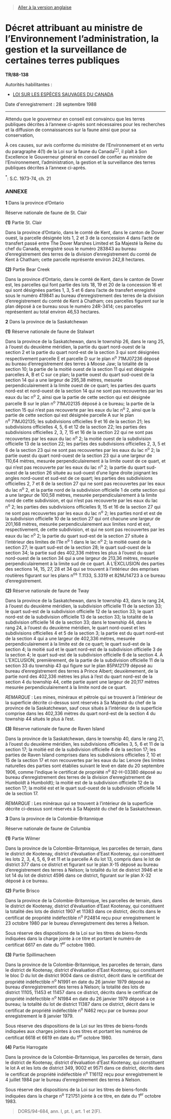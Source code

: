 > [Aller à la version anglaise](/en/Regulations/Statutory%20Instruments/88/138.md)

# Décret attribuant au ministre de l’Environnement l’administration, la gestion et la surveillance de certaines terres publiques

**TR/88-138**

Autorités habilitantes : 
- [LOI SUR LES ESPÈCES SAUVAGES DU CANADA](/fr/Lois/Lois%20révisées%20du%20Canada/W/W-9.md)

Date d'enregistrement : 28 septembre 1988

----------

Attendu que le gouverneur en conseil est convaincu que les terres publiques décrites à l’annexe ci-après sont nécessaires pour les recherches et la diffusion de connaissances sur la faune ainsi que pour sa conservation,

À ces causes, sur avis conforme du ministre de l’Environnement et en vertu du paragraphe 4(1) de la Loi sur la faune du Canada<sup><a href='#nbp_1f'>[*]</a></sup>, il plaît à Son Excellence le Gouverneur général en conseil de confier au ministre de l’Environnement, l’administration, la gestion et la surveillance des terres publiques décrites à l’annexe ci-après.

<a name='nbp_1f'><sup>*</sup></a>: S.C. 1973-74, ch. 21<br />




### **ANNEXE** 
**1** Dans la province d’Ontario

Réserve nationale de faune de St. Clair



**(1)** Partie St. Clair

Dans la province d’Ontario, dans le comté de Kent, dans le canton de Dover ouest, la parcelle désignée lots 1, 2 et 3 de la concession 4 dans l’acte de transfert passé entre The Dover Marshes Limited et Sa Majesté la Reine du chef du Canada, enregistré sous le numéro 283843 au bureau d’enregistrement des terres de la division d’enregistrement du comté de Kent à Chatham; cette parcelle représente environ 242,8 hectares.





**(2)** Partie Bear Creek

Dans la province d’Ontario, dans le comté de Kent, dans le canton de Dover est, les parcelles qui font partie des lots 18, 19 et 20 de la concession 16 et qui sont désignées parties 1, 3, 5 et 6 dans l’acte de transfert enregistré sous le numéro 419841 au bureau d’enregistrement des terres de la division d’enregistrement du comté de Kent à Chatham; ces parcelles figurent sur le plan déposé à ce bureau sous le numéro 24R-3414; ces parcelles représentent au total environ 46,53 hectares.






**2** Dans la province de la Saskatchewan

**(1)** Réserve nationale de faune de Stalwart

Dans la province de la Saskatchewan, dans le township 26, dans le rang 25, à l’ouest du deuxième méridien, la partie du quart nord-ouest de la section 2 et la partie du quart nord-est de la section 3 qui sont désignées respectivement parcelle E et parcelle D sur le plan n<sup>o</sup> 71MJ07236 déposé au bureau d’enregistrement des terres à Moose Jaw; la totalité de la section 10; la partie de la moitié ouest de la section 11 qui est désignée parcelles A, B et C sur ce plan; la partie ouest du quart sud-ouest de la section 14 qui a une largeur de 295,38 mètres, mesurée perpendiculairement à la limite ouest de ce quart; les parties des quarts nord-est et nord-ouest de la section 14 qui ne sont pas recouvertes par les eaux du lac n<sup>o</sup> 2, ainsi que la partie de cette section qui est désignée parcelle B sur le plan n<sup>o</sup> 71MJ02135 déposé à ce bureau; la partie de la section 15 qui n’est pas recouverte par les eaux du lac n<sup>o</sup> 2, ainsi que la partie de cette section qui est désignée parcelle A sur le plan n<sup>o</sup> 71MJ02135; les subdivisions officielles 9 et 16 de la section 21; les subdivisions officielles 4, 5, 6 et 12 de la section 22; les parties des subdivisions officielles 2, 3, 7, 15 et 16 de la section 22 qui ne sont pas recouvertes par les eaux du lac n<sup>o</sup> 2; la moitié ouest de la subdivision officielle 13 de la section 22; les parties des subdivisions officielles 2, 3, 5 et 6 de la section 23 qui ne sont pas recouvertes par les eaux du lac n<sup>o</sup> 2; la partie ouest du quart nord-ouest de la section 23 qui a une largeur de 110,64 mètres, mesurée perpendiculairement à la limite ouest de ce quart, et qui n’est pas recouverte par les eaux du lac n<sup>o</sup> 2; la partie du quart sud-ouest de la section 26 située au sud-ouest d’une ligne droite joignant les angles nord-ouest et sud-est de ce quart; les parties des subdivisions officielles 2, 7 et 8 de la section 27 qui ne sont pas recouvertes par les eaux du lac n<sup>o</sup> 2, et la partie nord de la subdivision officielle 1 de cette section qui a une largeur de 100,58 mètres, mesurée perpendiculairement à la limite nord de cette subdivision, et qui n’est pas recouverte par les eaux du lac n<sup>o</sup> 2; les parties des subdivisions officielles 9, 15 et 16 de la section 27 qui ne sont pas recouvertes par les eaux du lac n<sup>o</sup> 2; les parties nord et est de la subdivision officielle 10 de la section 27 qui ont chacune une largeur de 201,168 mètres, mesurée perpendiculairement aux limites nord et est, respectivement, de cette subdivision, et qui ne sont pas recouvertes par les eaux du lac n<sup>o</sup> 2; la partie du quart sud-est de la section 27 située à l’intérieur des limites de l’île n<sup>o</sup> 1 dans le lac n<sup>o</sup> 2; la moitié ouest de la section 27; le quart sud-est de la section 28; le quart sud-ouest de la section 34; la partie sud des 402,336 mètres les plus à l’ouest du quart nord-ouest de la section 34 qui a une largeur de 213,36 mètres, mesurée perpendiculairement à la limite sud de ce quart. À L’EXCLUSION des parties des sections 14, 15, 27, 28 et 34 qui se trouvent à l’intérieur des emprises routières figurant sur les plans n<sup>os</sup> T.1133, S.3319 et 82MJ14723 à ce bureau d’enregistrement.





**(2)** Réserve nationale de faune de Tway

Dans la province de la Saskatchewan, dans le township 43, dans le rang 24, à l’ouest du deuxième méridien, la subdivision officielle 11 de la section 33; le quart sud-est de la subdivision officielle 12 de la section 33; le quart nord-est de la subdivision officielle 13 de la section 33; la totalité de la subdivision officielle 14 de la section 33; dans le township 44, dans le rang 24, à l’ouest du deuxième méridien, le quart nord-ouest et les subdivisions officielles 4 et 5 de la section 3; la partie est du quart nord-est de la section 4 qui a une largeur de 402,336 mètres, mesurée perpendiculairement à la limite est de ce quart; le quart sud-est de la section 4; la moitié sud et le quart nord-est de la subdivision officielle 3 de la section 4; le quart sud-est de la subdivision officielle 6 de la section 4. À L’EXCLUSION, premièrement, de la partie de la subdivision officielle 11 de la section 33 du township 43 qui figure sur le plan 85PA12179 déposé au bureau d’enregistrement des terres à Prince Albert; deuxièmement, de la partie nord des 402,336 mètres les plus à l’est du quart nord-est de la section 4 du township 44, cette partie ayant une largeur de 20,117 mètres mesurée perpendiculairement à la limite nord de ce quart.



*REMARQUE* : Les mines, minéraux et pétrole qui se trouvent à l’intérieur de la superficie décrite ci-dessus sont réservés à Sa Majesté du chef de la province de la Saskatchewan, sauf ceux situés à l’intérieur de la superficie comprise dans les 402,336 mètres du quart nord-est de la section 4 du township 44 situés le plus à l’est.





**(3)** Réserve nationale de faune de Raven Island

Dans la province de la Saskatchewan, dans le township 40, dans le rang 21, à l’ouest du deuxième méridien, les subdivisions officielles 3, 5, 6 et 11 de la section 17; la moitié est de la subdivision officielle 4 de la section 17; les parties de Raven Island comprises dans les subdivisions officielles 7, 10 et 15 de la section 17 et non recouvertes par les eaux du lac Lenore (les limites naturelles des parties sont établies suivant le levé en date du 20 septembre 1906, comme l’indique le certificat de propriété n<sup>o</sup> 82-H-03380 déposé au bureau d’enregistrement des terres de la division d’enregistrement de Humboldt à Humboldt); la moitié est de la subdivision officielle 12 de la section 17; la moitié est et le quart sud-ouest de la subdivision officielle 14 de la section 17.



*REMARQUE* : Les minéraux qui se trouvent à l’intérieur de la superficie décrite ci-dessus sont réservés à Sa Majesté du chef de la Saskatchewan.






**3** Dans la province de la Colombie-Britannique

Réserve nationale de faune de Columbia



**(1)** Partie Wilmer

Dans la province de la Colombie-Britannique, les parcelles de terrain, dans le district de Kootenay, district d’évaluation d’East Kootenay, qui constituent les lots 2, 3, 4, 5, 6, 9 et 11 et la parcelle A du lot 13, compris dans le lot de district 377 dans ce district et figurant sur le plan X-15 déposé au bureau d’enregistrement des terres à Nelson; la totalité du lot de district 3946 et le lot 14 du lot de district 4596 dans ce district, figurant sur le plan X-32 déposé à ce bureau.





**(2)** Partie Brisco

Dans la province de la Colombie-Britannique, les parcelles de terrain, dans le district de Kootenay, district d’évaluation d’East Kootenay, qui constituent la totalité des lots de district 1907 et 11383 dans ce district, décrits dans le certificat de propriété indéfectible n<sup>o</sup> P24814 reçu pour enregistrement le 23 octobre 1980 par le bureau d’enregistrement des terres à Nelson.



Sous réserve des dispositions de la Loi sur les titres de biens-fonds indiquées dans la charge jointe à ce titre et portant le numéro de certificat 6617 en date du 1<sup>er</sup> octobre 1980.





**(3)** Partie Spillimacheen

Dans la province de la Colombie-Britannique, les parcelles de terrain, dans le district de Kootenay, district d’évaluation d’East Kootenay, qui constituent le bloc D du lot de district 9004 dans ce district, décrit dans le certificat de propriété indéfectible n<sup>o</sup> N1991 en date du 26 janvier 1979 déposé au bureau d’enregistrement des terres à Nelson; la totalité des lots de district 11105, 11453 et 11457 dans ce district, décrits dans le certificat de propriété indéfectible n<sup>o</sup> N1984 en date du 26 janvier 1979 déposé à ce bureau; la totalité du lot de district 11387 dans ce district, décrit dans le certificat de propriété indéfectible n<sup>o</sup> N462 reçu par ce bureau pour enregistrement le 8 janvier 1979.



Sous réserve des dispositions de la Loi sur les titres de biens-fonds indiquées aux charges jointes à ces titres et portant les numéros de certificat 6618 et 6619 en date du 1<sup>er</sup> octobre 1980.





**(4)** Partie Harrogate

Dans la province de la Colombie-Britannique, les parcelles de terrain, dans le district de Kootenay, district d’évaluation d’East Kootenay, qui constituent le lot A et les lots de district 349, 9002 et 9571 dans ce district, décrits dans le certificat de propriété indéfectible n<sup>o</sup> T16112 reçu pour enregistrement le 4 juillet 1984 par le bureau d’enregistrement des terres à Nelson.



Sous réserve des dispositions de la Loi sur les titres de biens-fonds indiquées dans la charge n<sup>o</sup> T21751 jointe à ce titre, en date du 1<sup>er</sup> octobre 1983.






> DORS/94-684, ann. I, pt. I, art. 1 et 2(F).


